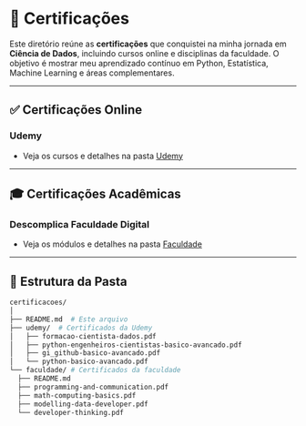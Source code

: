 # 📜 Certificações

Este diretório reúne as **certificações** que conquistei na minha jornada em **Ciência de Dados**, incluindo cursos online e disciplinas da faculdade. O objetivo é mostrar meu aprendizado contínuo em Python, Estatística, Machine Learning e áreas complementares.

---

## ✅ Certificações Online

### Udemy
- Veja os cursos e detalhes na pasta [Udemy](./udemy/README.md)

---

## 🎓 Certificações Acadêmicas

### Descomplica Faculdade Digital
- Veja os módulos e detalhes na pasta [Faculdade](./faculdade/README.md)

---

## 📂 Estrutura da Pasta

```bash
certificacoes/
│
├── README.md  # Este arquivo
├── udemy/  # Certificados da Udemy
│   ├── formacao-cientista-dados.pdf
│   ├── python-engenheiros-cientistas-basico-avancado.pdf
│   ├── gi_github-basico-avancado.pdf
│   └── python-basico-avancado.pdf    
└── faculdade/ # Certificados da faculdade
  ├── README.md
  ├── programming-and-communication.pdf
  ├── math-computing-basics.pdf
  ├── modelling-data-developer.pdf
  └── developer-thinking.pdf
